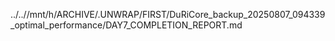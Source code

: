 ../..//mnt/h/ARCHIVE/.UNWRAP/FIRST/DuRiCore_backup_20250807_094339_optimal_performance/DAY7_COMPLETION_REPORT.md